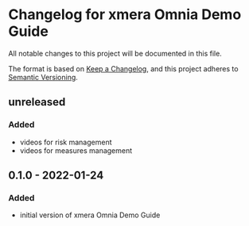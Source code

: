 # Changelog for xmera Omnia Demo Guide

All notable changes to this project will be documented in this file.

The format is based on [Keep a Changelog](https://keepachangelog.com/en/1.0.0/),
and this project adheres to [Semantic Versioning](https://semver.org/spec/v2.0.0.html).

## unreleased

### Added

* videos for risk management
* videos for measures management

## 0.1.0 - 2022-01-24

### Added

* initial version of xmera Omnia Demo Guide
